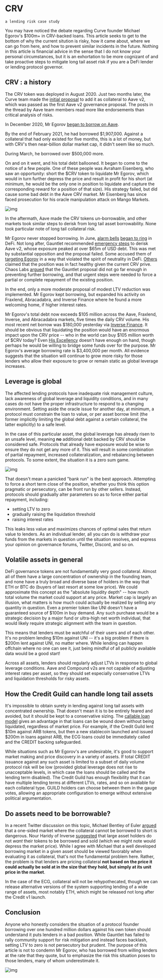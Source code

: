 # CRV
`a lending risk case study`

You may have noticed the debate regarding Curve founder Michael Egorov's $100m+ in CRV-backed loans. This article seeks to get to the bottom of why the current sitution is risky, how it came about, where we can go from here, and how to prevent similar incidents in the future. Nothing in this article is financial advice in the sense that I do not know your personal circumstances, but it is an exhortation to be more cognizant of and take proactive steps to mitigate long tail asset risk if you are a DeFi lender or lending protocol governor.

## CRV : a history

The CRV token was deployed in August 2020. Just two months later, the Curve team made the [initial proposal](https://governance.aave.com/t/proposal-add-support-for-crv-curve-dao-token/774) to add it as collateral to Aave v2, which was passed as the first Aave v2 governance proposal. The posts in the thread by Aave team members read more like endorsements than critical analysis of risks.

In December 2020, Mr Egorov [began to borrow on Aave](https://etherscan.io/tx/0x4203c2efafa430c8a9887cf27adbccd8bae111b164cef68da7f54c5324b1eb2a). 

By the end of February 2021, he had borrowed $1,907,000. Against a collateral that had only existed for five months, this is a lot of money, but with CRV's then near-billion dollar market cap, it didn't seem like so much.

During March, he borrowed over $500,000 more.

On and on it went, and his total debt ballooned. It began to come to the notice of a few people. One of these people was Avraham Eisenberg, who saw an opportunity: short the $CRV token to liquidate Mr Egorov, which would in turn further depress the price and result in profit for his short (at minimum, he would be the only one in position to liquidate and capture the corresponding reward for a position of that size). His strategy failed, but did cause some bad debt in the Aave CRV market. Mr Eisenberg has since faced prosecution for his oracle manipulation attack on Mango Markets.

![img](avi.png)

In the aftermath, Aave made the CRV tokens un-borrowable, and other markets took similar steps to derisk from long tail asset borrowability. None took particular note of long tail collateral risk.

Mr Egorov never stopped borrowing. In June, [alarm bells](https://twitter.com/lookonchain/status/1667439041527291905?s=20) [began to ring](https://twitter.com/DegenSpartan/status/1668158889085509634?s=20) in DeFi. Not long after, Gauntlet recommended [emergency steps](https://governance.aave.com/t/gauntlet-recommendation-to-freeze-crv-and-set-crv-ltv-0-on-aave-v2/13644) to derisk Aave v2, whose exposure peaked at over $65m of USD debt. This was met by substantial opposition and the proposal failed. Some accused them of [targeting Egorov](https://governance.aave.com/t/gauntlet-recommendation-to-freeze-crv-and-set-crv-ltv-0-on-aave-v2/13644/16?u=onetruekirk) in a way that violated the spirit of neutrality in DeFi. [Others](https://governance.aave.com/t/gauntlet-recommendation-to-freeze-crv-and-set-crv-ltv-0-on-aave-v2/13644/9?u=onetruekirk) claimed that the position was in fact healthy given the current CRV prive. Chaos Labs [argued](https://governance.aave.com/t/gauntlet-recommendation-to-freeze-crv-and-set-crv-ltv-0-on-aave-v2/13644/8?u=onetruekirk) that the Gauntlet proposal did not go far enough in preventing further borrowing, and that urgent steps were needed to force a partial or complete repayment of the existing position.

In the end, only a more moderate proposal of modest LTV reduction was implemented. Mr Egorov kept borrowing, but expanded his activity on Fraxlend, Abracadabra, and Inverse Finance where he found a more welcoming home, if higher interest rates.

Mr Egorov's total debt now exceeds $105 million across the Aave, Fraxlend, Inverse, and Abracadabra markets, five times the daily CRV volume. His most recent net borrow was $180,000 yesterday via [Inverse Finance](https://zapper.xyz/event/0x26e0ec5e69e142bab1a2537da2644304b0a175047d1d424c5c6e988acd2e439e:130). It should be obvious that liquidating the position would have an enormous impact upon the CRV price -- who in the world can buy $105 million worth of $CRV today? Even [His Excellency](https://etherscan.io/address/0x3ddfa8ec3052539b6c9549f12cea2c295cff5296#:~:text=Justin%20Sun%20%7C%20Address%200x3ddfa8ec3052539b6c9549f12cea2c295cff5296%20%7C%20Etherscan) doesn't have enough on hand, though perhaps he would be willing to bridge some funds over for the purpose. Mr Egorov's average borrowing rate is $3,400,000 per month. All evidence suggests that the situation will continue to grow more risky for those lenders who allow their exposure to grow or remain static as global leverage increases.

## Leverage is global

The affected lending protocols have inadequate risk management culture, lack awareness of global leverage and liquidity conditions, and in many cases do not have the proper infrastructure to respond to a changing environment. Setting aside the oracle issue for another day, at minimum, a protocol must constrain the loan to value, or per asset borrow limit (the former implicitly limiting the global debt against a certain collateral, the latter explicitly) to a safe level.

In the case of this particular asset, the global leverage has already risen to an unsafe level, meaning **no** additional debt backed by CRV should be considered safe. Protocols that already have exposure would be wise to ensure they do not get any more of it. This will result in some combination of partial repayment, increased collateralization, and rebalancing between protocols. To some extent, the situation it is a zero sum game.

![img](zero_sum.png)

That doesn't mean a panicked "bank run" is the best approach. Attempting to force a short term close of the position, whether you think this option pragmatic or persecutory, can be front run by other sellers. Instead, protocols should gradually alter parameters so as to force either partial repayment, including:
* setting LTV to zero
* gradually raising the liquidation threshold
* raising interest rates

This leaks less value and maximizes chances of optimal sales that return value to lenders. As an individual lender, all you can do is withdraw your funds from the markets in question until the situation resolves, and express your opinion on governance forums, Twitter, Discord, and so on.

## Volatile assets in general

DeFi governance tokens are not fundamentally very good collateral. Almost all of them have a large concentration of ownership in the founding team, and none have a truly broad and diverse base of holders in the way that ETH or BTC do (buyers of last resort at some low price). We could approximate this concept as the "absolute liquidity depth" -- how much total volume the market could support at any price. Market cap is largely an illusion, what matters is how much could actually be realized by selling any quantity in question. Even a premier token like UNI doesn't have a guaranteed source of $100m in buy demand. Any such purchase would be a strategic decision by a major fund or ultra-high net worth individual, that would likely require strategic alignment with the team in question. 

This means that lenders must be watchful of their users and of each other. It's no problem lending $10m against UNI -- it's a big problem if there is $200m lent against UNI, no matter where. While lending can happen offchain where no one can see it, just being mindful of all publicly available data would be a good start!

Across all assets, lenders should regularly adjust LTVs in response to global leverage conditions. Aave and Compound v2s are not capable of adjusting interest rates per asset, so they should set especially conservative LTVs and liquidation thresholds for risky assets.

## How the Credit Guild can handle long tail assets

It's impossible to obtain surety in lending against long tail assets with concentrated ownership. That doesn't mean it is to be entirely feared and avoided, but it should be kept to a conservative sizing. The [callable loan model](https://onetruekirk.substack.com/p/decentralized-credit-101) gives an advantage in that loans can be wound down without being liquidated, regardless of market price. For example, if the Credit Guild lent $10m against ARB tokens, but then a new stablecoin launched and issued $200m in loans against ARB, the ECG loans could be immediately called and the CREDIT backing safeguarded.

While situations such as Mr Egorov's are undesirable, it's good to support market making and price discovery in a variety of assets. If total CREDIT issuance against any such asset is limited to a subset of daily volume protocol risk will be low (provided global leverage does not rise to unacceptable levels, in which case the loans should be called and the lending term disabled). The Credit Guild has enough flexibility that it can have multiple lending terms at different LTVs, rates, and so on available for each collateral type. GUILD holders can choose between them in the gauge votes, allowing an appropriate configuration to emerge without extensive political argumentation.

## Do assets need to be borrowable?

In a recent Twitter discussion on this topic, Michael Bentley of Euler [argued](https://twitter.com/euler_mab/status/1677631786895962112?s=20) that a one-sided market where the collateral cannot be borrowed to short is dangerous. Nour Haridy of Inverse [suggested](https://twitter.com/NourHaridy/status/1677667528233893888?s=20) that large asset holders do not *want* their tokens to be borrowed and sold (which we might note would depress the market price). While I agree with Michael that a well developed borrowing market in a given asset should be viewed favorably when evaluating it as collateral, that's not the fundamental problem here. Rather, the problem is that lenders are pricing collateral **not based on the price it could actually be sold at in the size that they hold, but simply at its unit price in the market**.

In the case of the ECG, collateral will not be rehypothecated, though we can release alternative versions of the system supporting lending of a wide range of assets, most notably ETH, which might be released not long after the Credit v1 launch.

## Conclusion

Anyone who honestly considers the situation of a protocol founder borrowing over one hundred million dollars against his own token should understand it puts lenders in a bad position. While Gauntlet has failed to rally community support for risk mitigation and instead faces backlash, setting LTV to zero is not persecutory but prudent. The purpose of this article is not to condemn Mr Egorov, who has borrowed from willing lenders at the rate that they quote, but to emphasize the risk this situation poses to those lenders, many of whom underestimate it.

![img](underwater.png)